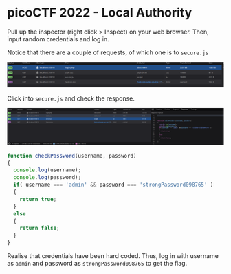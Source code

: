 # picoCTF 2022 - Local Authority

Pull up the inspector (right click > Inspect) on your web browser. Then, input random credentials and log in. 

Notice that there are a couple of requests, of which one is to `secure.js`

![](img1.png)

Click into `secure.js` and check the response. 

![](img2.png)

```js
function checkPassword(username, password)
{    
  console.log(username);
  console.log(password);
  if( username === 'admin' && password === 'strongPassword098765' )
  {
    return true;
  }
  else
  {
    return false;
  }
}
```

Realise that credentials have been hard coded. Thus, log in with username as `admin` and password as `strongPassword098765` to get the flag.

